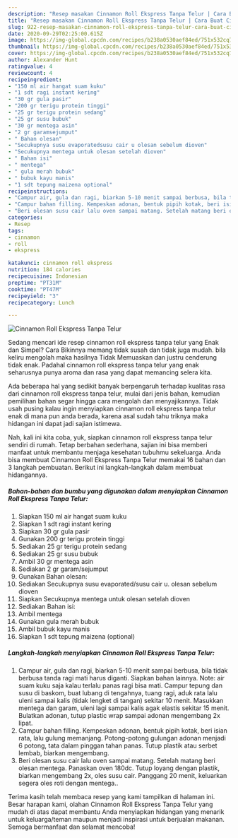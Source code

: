 ```yaml
---
description: "Resep masakan Cinnamon Roll Ekspress Tanpa Telur | Cara Buat Cinnamon Roll Ekspress Tanpa Telur Yang Bikin Ngiler"
title: "Resep masakan Cinnamon Roll Ekspress Tanpa Telur | Cara Buat Cinnamon Roll Ekspress Tanpa Telur Yang Bikin Ngiler"
slug: 922-resep-masakan-cinnamon-roll-ekspress-tanpa-telur-cara-buat-cinnamon-roll-ekspress-tanpa-telur-yang-bikin-ngiler
date: 2020-09-29T02:25:00.615Z
image: https://img-global.cpcdn.com/recipes/b238a0530aef84ed/751x532cq70/cinnamon-roll-ekspress-tanpa-telur-foto-resep-utama.jpg
thumbnail: https://img-global.cpcdn.com/recipes/b238a0530aef84ed/751x532cq70/cinnamon-roll-ekspress-tanpa-telur-foto-resep-utama.jpg
cover: https://img-global.cpcdn.com/recipes/b238a0530aef84ed/751x532cq70/cinnamon-roll-ekspress-tanpa-telur-foto-resep-utama.jpg
author: Alexander Hunt
ratingvalue: 4
reviewcount: 4
recipeingredient:
- "150 ml air hangat suam kuku"
- "1 sdt ragi instant kering"
- "30 gr gula pasir"
- "200 gr terigu protein tinggi"
- "25 gr terigu protein sedang"
- "25 gr susu bubuk"
- "30 gr mentega asin"
- "2 gr garamsejumput"
- " Bahan olesan"
- "Secukupnya susu evaporatedsusu cair u olesan sebelum dioven"
- "Secukupnya mentega untuk olesan setelah dioven"
- " Bahan isi"
- " mentega"
- " gula merah bubuk"
- " bubuk kayu manis"
- "1 sdt tepung maizena optional"
recipeinstructions:
- "Campur air, gula dan ragi, biarkan 5-10 menit sampai berbusa, bila tidak berbusa tanda ragi mati harus diganti. Siapkan bahan lainnya. Note: air suam kuku saja kalau terlalu panas ragi bisa mati. Campur tepung dan susu di baskom, buat lubang di tengahnya, tuang ragi, aduk rata lalu uleni sampai kalis (tidak lengket di tangan) sekitar 10 menit. Masukkan mentega dan garam, uleni lagi sampai kalis agak elastis sekitar 15 menit. Bulatkan adonan, tutup plastic wrap sampai adonan mengembang 2x lipat."
- "Campur bahan filling. Kempeskan adonan, bentuk pipih kotak, beri isian rata, lalu gulung memanjang. Potong-potong gulungan adonan menjadi 6 potong, tata dalam pinggan tahan panas. Tutup plastik atau serbet lembab, biarkan mengembang."
- "Beri olesan susu cair lalu oven sampai matang. Setelah matang beri olesan mentega. Panaskan oven 180dc. Tutup loyang dengan plastik, biarkan mengembang 2x, oles susu cair. Panggang 20 menit, keluarkan segera oles roti dengan mentega.."
categories:
- Resep
tags:
- cinnamon
- roll
- ekspress

katakunci: cinnamon roll ekspress 
nutrition: 184 calories
recipecuisine: Indonesian
preptime: "PT31M"
cooktime: "PT47M"
recipeyield: "3"
recipecategory: Lunch

---
```



![Cinnamon Roll Ekspress Tanpa Telur](https://img-global.cpcdn.com/recipes/b238a0530aef84ed/751x532cq70/cinnamon-roll-ekspress-tanpa-telur-foto-resep-utama.jpg)

Sedang mencari ide resep cinnamon roll ekspress tanpa telur yang Enak dan Simpel? Cara Bikinnya memang tidak susah dan tidak juga mudah. bila keliru mengolah maka hasilnya Tidak Memuaskan dan justru cenderung tidak enak. Padahal cinnamon roll ekspress tanpa telur yang enak seharusnya punya aroma dan rasa yang dapat memancing selera kita.



Ada beberapa hal yang sedikit banyak berpengaruh terhadap kualitas rasa dari cinnamon roll ekspress tanpa telur, mulai dari jenis bahan, kemudian pemilihan bahan segar hingga cara mengolah dan menyajikannya. Tidak usah pusing kalau ingin menyiapkan cinnamon roll ekspress tanpa telur enak di mana pun anda berada, karena asal sudah tahu triknya maka hidangan ini dapat jadi sajian istimewa.


Nah, kali ini kita coba, yuk, siapkan cinnamon roll ekspress tanpa telur sendiri di rumah. Tetap berbahan sederhana, sajian ini bisa memberi manfaat untuk membantu menjaga kesehatan tubuhmu sekeluarga. Anda bisa membuat Cinnamon Roll Ekspress Tanpa Telur memakai 16 bahan dan 3 langkah pembuatan. Berikut ini langkah-langkah dalam membuat hidangannya.

<!--inarticleads1-->

##### Bahan-bahan dan bumbu yang digunakan dalam menyiapkan Cinnamon Roll Ekspress Tanpa Telur:

1. Siapkan 150 ml air hangat suam kuku
1. Siapkan 1 sdt ragi instant kering
1. Siapkan 30 gr gula pasir
1. Gunakan 200 gr terigu protein tinggi
1. Sediakan 25 gr terigu protein sedang
1. Sediakan 25 gr susu bubuk
1. Ambil 30 gr mentega asin
1. Sediakan 2 gr garam/sejumput
1. Gunakan  Bahan olesan:
1. Sediakan Secukupnya susu evaporated/susu cair u. olesan sebelum dioven
1. Siapkan Secukupnya mentega untuk olesan setelah dioven
1. Sediakan  Bahan isi:
1. Ambil  mentega
1. Gunakan  gula merah bubuk
1. Ambil  bubuk kayu manis
1. Siapkan 1 sdt tepung maizena (optional)




<!--inarticleads2-->

##### Langkah-langkah menyiapkan Cinnamon Roll Ekspress Tanpa Telur:

1. Campur air, gula dan ragi, biarkan 5-10 menit sampai berbusa, bila tidak berbusa tanda ragi mati harus diganti. Siapkan bahan lainnya. Note: air suam kuku saja kalau terlalu panas ragi bisa mati. Campur tepung dan susu di baskom, buat lubang di tengahnya, tuang ragi, aduk rata lalu uleni sampai kalis (tidak lengket di tangan) sekitar 10 menit. Masukkan mentega dan garam, uleni lagi sampai kalis agak elastis sekitar 15 menit. Bulatkan adonan, tutup plastic wrap sampai adonan mengembang 2x lipat.
1. Campur bahan filling. Kempeskan adonan, bentuk pipih kotak, beri isian rata, lalu gulung memanjang. Potong-potong gulungan adonan menjadi 6 potong, tata dalam pinggan tahan panas. Tutup plastik atau serbet lembab, biarkan mengembang.
1. Beri olesan susu cair lalu oven sampai matang. Setelah matang beri olesan mentega. Panaskan oven 180dc. Tutup loyang dengan plastik, biarkan mengembang 2x, oles susu cair. Panggang 20 menit, keluarkan segera oles roti dengan mentega..




Terima kasih telah membaca resep yang kami tampilkan di halaman ini. Besar harapan kami, olahan Cinnamon Roll Ekspress Tanpa Telur yang mudah di atas dapat membantu Anda menyiapkan hidangan yang menarik untuk keluarga/teman maupun menjadi inspirasi untuk berjualan makanan. Semoga bermanfaat dan selamat mencoba!
